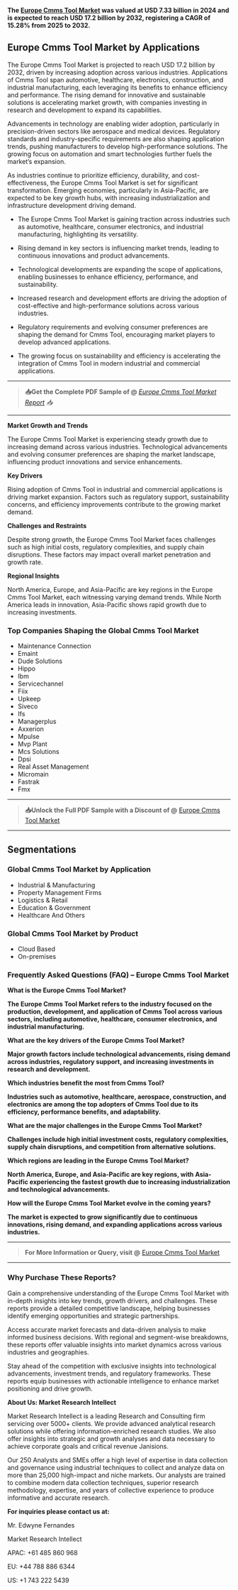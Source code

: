 <p><strong>The <a href="https://www.marketresearchintellect.com/download-sample/?rid=191965&amp;utm_source=Pulse-April-Europe&amp;utm_medium=852">Europe Cmms Tool Market</a> was valued at USD 7.33 billion in 2024 and is expected to reach USD 17.2 billion by 2032, registering a CAGR of 15.28% from 2025 to 2032.</strong></p><h2>Europe Cmms Tool Market by Applications&nbsp;</h2><p><p>The Europe Cmms Tool Market is projected to reach USD 17.2 billion by 2032, driven by increasing adoption across various industries. Applications of Cmms Tool span automotive, healthcare, electronics, construction, and industrial manufacturing, each leveraging its benefits to enhance efficiency and performance. The rising demand for innovative and sustainable solutions is accelerating market growth, with companies investing in research and development to expand its capabilities.</p><p>Advancements in technology are enabling wider adoption, particularly in precision-driven sectors like aerospace and medical devices. Regulatory standards and industry-specific requirements are also shaping application trends, pushing manufacturers to develop high-performance solutions. The growing focus on automation and smart technologies further fuels the market&rsquo;s expansion.</p><p>As industries continue to prioritize efficiency, durability, and cost-effectiveness, the Europe Cmms Tool Market is set for significant transformation. Emerging economies, particularly in Asia-Pacific, are expected to be key growth hubs, with increasing industrialization and infrastructure development driving demand.</p></p><ul><li><p>The Europe Cmms Tool Market is gaining traction across industries such as automotive, healthcare, consumer electronics, and industrial manufacturing, highlighting its versatility.</p></li><li><p>Rising demand in key sectors is influencing market trends, leading to continuous innovations and product advancements.</p></li><li><p>Technological developments are expanding the scope of applications, enabling businesses to enhance efficiency, performance, and sustainability.</p></li><li><p>Increased research and development efforts are driving the adoption of cost-effective and high-performance solutions across various industries.</p></li><li><p>Regulatory requirements and evolving consumer preferences are shaping the demand for Cmms Tool, encouraging market players to develop advanced applications.</p></li><li><p>The growing focus on sustainability and efficiency is accelerating the integration of Cmms Tool in modern industrial and commercial applications.</p></li></ul><hr /><blockquote><p><strong><span class="font-[700]">📥Get the Complete PDF Sample of @ </span></strong><em><span class="font-[700]"><a href="https://www.marketresearchintellect.com/download-sample/?rid=191965&amp;utm_source=Pulse-April-Europe&amp;utm_medium=852" target="_blank" data-tracking-control-name="article-ssr-frontend-pulse_little-text-block" data-tracking-will-navigate="" data-test-link="">Europe Cmms Tool Market Report</a>&nbsp;📥</span></em></p></blockquote><hr /><p class="" data-start="77" data-end="360"><strong data-start="77" data-end="105">Market Growth and Trends</strong></p><p class="" data-start="77" data-end="360">The Europe Cmms Tool Market is experiencing steady growth due to increasing demand across various industries. Technological advancements and evolving consumer preferences are shaping the market landscape, influencing product innovations and service enhancements.</p><p class="" data-start="362" data-end="606"><strong data-start="362" data-end="377">Key Drivers</strong></p><p class="" data-start="362" data-end="606">Rising adoption of Cmms Tool in industrial and commercial applications is driving market expansion. Factors such as regulatory support, sustainability concerns, and efficiency improvements contribute to the growing market demand.</p><p class="" data-start="608" data-end="849"><strong data-start="608" data-end="637">Challenges and Restraints</strong></p><p class="" data-start="608" data-end="849">Despite strong growth, the Europe Cmms Tool Market faces challenges such as high initial costs, regulatory complexities, and supply chain disruptions. These factors may impact overall market penetration and growth rate.</p><p class="" data-start="851" data-end="1095"><strong data-start="851" data-end="872">Regional Insights</strong></p><p class="" data-start="851" data-end="1095">North America, Europe, and Asia-Pacific are key regions in the Europe Cmms Tool Market, each witnessing varying demand trends. While North America leads in innovation, Asia-Pacific shows rapid growth due to increasing investments.</p><p><h3>Top Companies Shaping the Global Cmms Tool Market </h3><ul><li>Maintenance Connection</li><li>Emaint</li><li>Dude Solutions</li><li>Hippo</li><li>Ibm</li><li>Servicechannel</li><li>Fiix</li><li>Upkeep</li><li>Siveco</li><li>Ifs</li><li>Managerplus</li><li>Axxerion</li><li>Mpulse</li><li>Mvp Plant</li><li>Mcs Solutions</li><li>Dpsi</li><li>Real Asset Management</li><li>Micromain</li><li>Fastrak</li><li>Fmx</li></ul></p><hr /><blockquote><p><strong>📥Unlock the Full PDF Sample with a Discount of @</strong> <a href="https://www.marketresearchintellect.com/ask-for-discount/?rid=191965&amp;utm_source=Pulse-April-Europe&amp;utm_medium=852">Europe Cmms Tool Market</a></p></blockquote><hr /><p><h2>Segmentations</h2><h3>Global Cmms Tool Market by Application</h3><ul><li>Industrial & Manufacturing</li><li>Property Management Firms</li><li>Logistics & Retail</li><li>Education & Government</li><li>Healthcare And Others</li></ul><h3>Global Cmms Tool Market by Product</h3><ul><li>Cloud Based</li><li>On-premises</li></ul></p><h3><strong>Frequently Asked Questions (FAQ) &ndash; Europe Cmms Tool Market</strong></h3><p><strong>What is the Europe Cmms Tool Market?</strong></p><p><strong>The Europe Cmms Tool Market refers to the industry focused on the production, development, and application of Cmms Tool across various sectors, including automotive, healthcare, consumer electronics, and industrial manufacturing.</strong></p><p><strong>What are the key drivers of the Europe Cmms Tool Market?</strong></p><p><strong>Major growth factors include technological advancements, rising demand across industries, regulatory support, and increasing investments in research and development.</strong></p><p><strong>Which industries benefit the most from Cmms Tool?</strong></p><p><strong>Industries such as automotive, healthcare, aerospace, construction, and electronics are among the top adopters of Cmms Tool due to its efficiency, performance benefits, and adaptability.</strong></p><p><strong>What are the major challenges in the Europe Cmms Tool Market?</strong></p><p><strong>Challenges include high initial investment costs, regulatory complexities, supply chain disruptions, and competition from alternative solutions.</strong></p><p><strong>Which regions are leading in the Europe Cmms Tool Market?</strong></p><p><strong>North America, Europe, and Asia-Pacific are key regions, with Asia-Pacific experiencing the fastest growth due to increasing industrialization and technological advancements.</strong></p><p><strong>How will the Europe Cmms Tool Market evolve in the coming years?</strong></p><p><strong>The market is expected to grow significantly due to continuous innovations, rising demand, and expanding applications across various industries.</strong></p><hr /><blockquote><p><span class="font-[700]"><strong>For More Information or Query, visit&nbsp;@</strong>&nbsp;</span><span class="font-[700]"><a href="https://www.marketresearchintellect.com/product/global-cmms-tool-market-size-and-forecast/?utm_source=Linkedin&utm_medium=852" target="_blank" data-tracking-control-name="article-ssr-frontend-pulse_little-text-block" data-tracking-will-navigate="" data-test-link="">Europe Cmms Tool Market</a></span></p></blockquote><hr /><h3><strong data-start="0" data-end="31">Why Purchase These Reports?</strong></h3><p class="" data-start="35" data-end="297">Gain a comprehensive understanding of the Europe Cmms Tool Market with in-depth insights into key trends, growth drivers, and challenges. These reports provide a detailed competitive landscape, helping businesses identify emerging opportunities and strategic partnerships.</p><p class="" data-start="299" data-end="540">Access accurate market forecasts and data-driven analysis to make informed business decisions. With regional and segment-wise breakdowns, these reports offer valuable insights into market dynamics across various industries and geographies.</p><p class="" data-start="542" data-end="784">Stay ahead of the competition with exclusive insights into technological advancements, investment trends, and regulatory frameworks. These reports equip businesses with actionable intelligence to enhance market positioning and drive growth.</p><p><strong><span class="font-[700]">About Us: Market Research Intellect</span></strong></p><p><span class="">Market Research Intellect is a leading Research and Consulting firm servicing over 5000+ clients. We provide advanced analytical research solutions while offering information-enriched research studies.&nbsp;</span>We also offer insights into strategic and growth analyses and data necessary to achieve corporate goals and critical revenue Janisions.</p><p><span class="">Our 250 Analysts and SMEs offer a high level of expertise in data collection and governance using industrial techniques to collect and analyze data on more than 25,000 high-impact and niche markets. Our analysts are trained to combine modern data collection techniques, superior research methodology, expertise, and years of collective experience to produce informative and accurate research.</span></p><p><strong>For inquiries please contact us at:</strong></p><p>Mr. Edwyne Fernandes</p><p>Market Research Intellect</p><p>APAC: +61 485 860 968</p><p>EU: +44 788 886 6344</p><p>US: +1 743 222 5439</p>